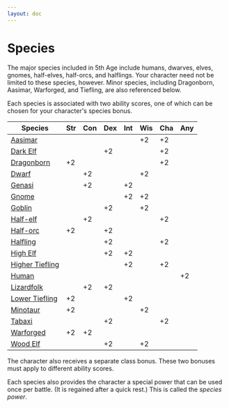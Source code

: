 ```yaml
---
layout: doc
---
```

# Species

The major species included in 5th Age include humans, dwarves, elves, gnomes, half-elves, half-orcs, and halflings. Your character need not be limited to these species, however. Minor species, including Dragonborn, Aasimar, Warforged, and Tiefling, are also referenced below.

Each species is associated with two ability scores, one of which can be chosen for your character's species bonus.

| **Species** | **Str** | **Con** | **Dex** | **Int** | **Wis** | **Cha** | **Any** |
| --- | --- | --- | --- | --- | --- | --- | --- |
| [Aasimar](./Aasimar.md) | | | | | +2 | +2 | |
| [Dark Elf](./Elf.md#dark-elf) | | | +2 | | | +2 | |
| [Dragonborn](./Dragonborn.md) | +2 | | | | | +2 | |
| [Dwarf](./Dwarf.md) | | +2 | | | +2 | | |
| [Genasi](./Genasi.md) | | +2 | | +2 | | |
| [Gnome](./Gnome.md) | | | | +2 | +2 | | |
| [Goblin](./Goblin.md) | | | +2 | | +2 | |
| [Half-elf](./Half-Elf.md) | | +2 | | | | +2 | |
| [Half-orc](./Half-Orc.md) | +2 | | +2 | | | | |
| [Halfling](./Halfling.md) | | | +2 | | | +2 | |
| [High Elf](./Elf.md#high-elf) | | | +2 | +2 | | | |
| [Higher Tiefling](./Tiefling.md#higher-tiefling) | | | | +2 | | +2 | |
| [Human](./Human.md) | | | | | | | +2 |
| [Lizardfolk](./Lizardfolk.md) | | +2 | +2 | | | | |
| [Lower Tiefling](./Tiefling.md#lower-tiefling) | +2 | | | +2 | | | |
| [Minotaur](./Minotaur.md) |+2  | | | | +2 | |
| [Tabaxi](./Tabaxi.md) | | | +2 | | | +2 |
| [Warforged](./Warforged.md) | +2 | +2 | | | | | |
| [Wood Elf](./Elf.md#wood-elf) | | | +2 | | +2 | | |

The character also receives a separate class bonus. These two bonuses must apply to different ability scores.

Each species also provides the character a special power that can be used once per battle. (It is regained after a quick rest.) This is called the _species power_.
